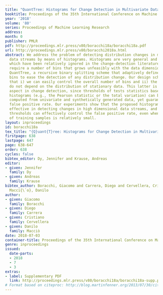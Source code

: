 ```yaml
---
title: "QuantTree: Histograms for Change Detection in Multivariate Data Streams"
booktitle: Proceedings of the 35th International Conference on Machine Learning
year: '2018'
volume: '80'
series: Proceedings of Machine Learning Research
address: 
month: 0
publisher: PMLR
pdf: http://proceedings.mlr.press/v80/boracchi18a/boracchi18a.pdf
url: http://proceedings.mlr.press/v80/boracchi2018a.html
abstract: We address the problem of detecting distribution changes in multivariate
  data streams by means of histograms. Histograms are very general and flexible models,
  which have been relatively ignored in the change-detection literature as they often
  require a number of bins that grows unfeasibly with the data dimension. We present
  QuantTree, a recursive binary splitting scheme that adaptively defines the histogram
  bins to ease the detection of any distribution change. Our design scheme implies
  that i) we can easily control the overall number of bins and ii) the bin probabilities
  do not depend on the distribution of stationary data. This latter is a very relevant
  aspect in change detection, since thresholds of tests statistics based on these
  histograms (e.g., the Pearson statistic or the total variation) can be numerically
  computed from univariate and synthetically generated data, yet guaranteeing a controlled
  false positive rate. Our experiments show that the proposed histograms are very
  effective in detecting changes in high dimensional data streams, and that the resulting
  thresholds can effectively control the false positive rate, even when the number
  of training samples is relatively small.
layout: inproceedings
id: boracchi18a
tex_title: "{Q}uant{T}ree: Histograms for Change Detection in Multivariate Data Streams"
firstpage: 638
lastpage: 647
page: 638-647
order: 638
cycles: false
bibtex_editor: Dy, Jennifer and Krause, Andreas
editor:
- given: Jennifer
  family: Dy
- given: Andreas
  family: Krause
bibtex_author: Boracchi, Giacomo and Carrera, Diego and Cervellera, Cristiano and
  Macci{\`o}, Danilo
author:
- given: Giacomo
  family: Boracchi
- given: Diego
  family: Carrera
- given: Cristiano
  family: Cervellera
- given: Danilo
  family: Macciò
date: 2018-07-03
container-title: Proceedings of the 35th International Conference on Machine Learning
genre: inproceedings
issued:
  date-parts:
  - 2018
  - 7
  - 3
extras:
- label: Supplementary PDF
  link: http://proceedings.mlr.press/v80/boracchi18a/boracchi18a-supp.pdf
# Format based on citeproc: http://blog.martinfenner.org/2013/07/30/citeproc-yaml-for-bibliographies/
---
```

